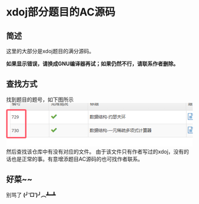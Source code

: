 # xdoj部分题目的AC源码

## 简述

这里的大部分是xdoj题目的满分源码。

**如果显示错误，请换成GNU编译器再试；如果仍然不行，请联系作者删除。**

## 查找方式

找到题目的题号，如下图所示
![题号](./tihao.png)
然后查找该仓库中有没有对应的文件。
由于该文件只有作者写过的xdoj，没有的话也是正常的事。有意增添题目AC源码的也可找作者联系。

## 好菜~~

别骂了 **(╯‵□′)╯︵┻━┻**
